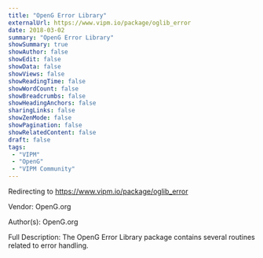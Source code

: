 ```yaml
---
title: "OpenG Error Library"
externalUrl: https://www.vipm.io/package/oglib_error
date: 2018-03-02
summary: "OpenG Error Library"
showSummary: true
showAuthor: false
showEdit: false
showData: false
showViews: false
showReadingTime: false
showWordCount: false
showBreadcrumbs: false
showHeadingAnchors: false
sharingLinks: false
showZenMode: false
showPagination: false
showRelatedContent: false
draft: false
tags:
 - "VIPM"
 - "OpenG"
 - "VIPM Community"
---
```


Redirecting to https://www.vipm.io/package/oglib_error

Vendor: OpenG.org

Author(s): OpenG.org
 
Full Description:
The OpenG Error Library package contains several routines related to error handling.